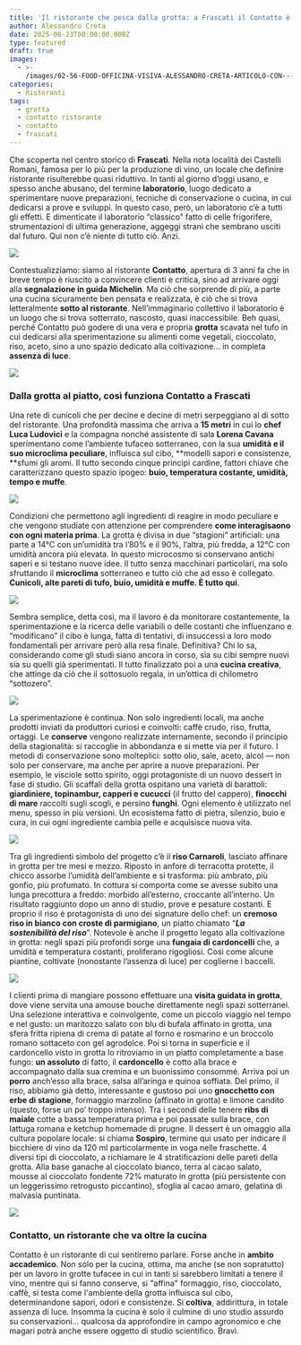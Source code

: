 ```yaml
---
title: 'Il ristorante che pesca dalla grotta: a Frascati il Contatto è ipogeo'
author: Alessandro Creta
date: 2025-06-23T00:00:00.000Z
type: featured
draft: true
images:
  - >-
    /images/02-56-FOOD-OFFICINA-VISIVA-ALESSANDRO-CRETA-ARTICOLO-CON----TATTO_13.jpg
categories:
  - Ristoranti
tags:
  - grotta
  - contatto ristorante
  - contatto
  - frascati
---
```


Che scoperta nel centro storico di **Frascati**. Nella nota località dei Castelli Romani, famosa per lo più per la produzione di vino, un locale che definire ristorante risulterebbe quasi riduttivo. In tanti al giorno d’oggi usano, e spesso anche abusano, del termine **laboratorio**, luogo dedicato a sperimentare nuove preparazioni, tecniche di conservazione o cucina, in cui dedicarsi a prove e sviluppi. In questo caso, però, un laboratorio c’è a tutti gli effetti. E dimenticate il laboratorio “classico” fatto di celle frigorifere, strumentazioni di ultima generazione, aggeggi strani che sembrano usciti dal futuro. Qui non c’è niente di tutto ciò. Anzi.

![](/images/02-56-FOOD-OFFICINA-VISIVA-ALESSANDRO-CRETA-ARTICOLO-CON----TATTO_6.jpg)

Contestualizziamo: siamo al ristorante **Contatto**, apertura di 3 anni fa che in breve tempo è riuscito a convincere clienti e critica, sino ad arrivare oggi alla **segnalazione in guida Michelin**. Ma ciò che sorprende di più, a parte una cucina sicuramente ben pensata e realizzata, è ciò che si trova letteralmente **sotto al ristorante**. Nell’immaginario collettivo il laboratorio è un luogo che si trova sotterrato, nascosto, quasi inaccessibile. Beh quasi, perché Contatto può godere di una vera e propria **grotta** scavata nel tufo in cui dedicarsi alla sperimentazione su alimenti come vegetali, cioccolato, riso, aceto, sino a uno spazio dedicato alla coltivazione… in completa **assenza di luce**.

![](/images/02-56-FOOD-OFFICINA-VISIVA-ALESSANDRO-CRETA-ARTICOLO-CON----TATTO_17.jpg)

### Dalla grotta al piatto, così funziona Contatto a Frascati

Una rete di cunicoli che per decine e decine di metri serpeggiano al di sotto del ristorante. Una profondità massima che arriva a **15 metri** in cui lo **chef** **Luca Ludovici** e la compagna nonché assistente di sala **Lorena Cavana** sperimentano come l’ambiente tufaceo sotterraneo, con la sua **umidità e il suo microclima peculiare**, influisca sul cibo, **modelli sapori e consistenze, **sfumi gli aromi. Il tutto secondo cinque princìpi cardine, fattori chiave che caratterizzano questo spazio ipogeo: **buio, temperatura costante, umidità, tempo e muffe**. 

![](/images/02-56-FOOD-OFFICINA-VISIVA-ALESSANDRO-CRETA-ARTICOLO-CON----TATTO_7.jpg)

Condizioni che permettono agli ingredienti di reagire in modo peculiare e che vengono studiate con attenzione per comprendere **come interagisaono con ogni materia prima**. La grotta è divisa in due “stagioni” artificiali: una parte a 14°C con un’umidità tra l’80% e il 90%, l’altra, più fredda, a 12°C con umidità ancora più elevata. In questo microcosmo si conservano antichi saperi e si testano nuove idee. Il tutto senza macchinari particolari, ma solo sfruttando il **microclima** sotterraneo e tutto ciò che ad esso è collegato. **Cunicoli, alte pareti di tufo, buio, umidità e muffe. È tutto qui**.

![](/images/02-56-FOOD-OFFICINA-VISIVA-ALESSANDRO-CRETA-ARTICOLO-CON----TATTO_21.jpg)

Sembra semplice, detta così, ma il lavoro è da monitorare costantemente, la sperimentazione e la ricerca delle variabili o delle costanti che influenzano e “modificano” il cibo è lunga, fatta di tentativi, di insuccessi a loro modo fondamentali per arrivare però alla resa finale. Definitiva? Chi lo sa, considerando come gli studi siano ancora in corso, sia su cibi sempre nuovi sia su quelli già sperimentati. Il tutto finalizzato poi a una **cucina creativa**, che attinge da ciò che il sottosuolo regala, in un’ottica di chilometro “sottozero”.

![](/images/02-56-FOOD-OFFICINA-VISIVA-ALESSANDRO-CRETA-ARTICOLO-CON----TATTO_9.jpg)

La sperimentazione è continua. Non solo ingredienti locali, ma anche prodotti inviati da produttori curiosi e coinvolti: caffè crudo, riso, frutta, ortaggi. Le **conserve** vengono realizzate internamente, secondo il principio della stagionalità: si raccoglie in abbondanza e si mette via per il futuro. I metodi di conservazione sono molteplici: sotto olio, sale, aceto, alcol — non solo per conservare, ma anche per aprire a nuove preparazioni. Per esempio, le visciole sotto spirito, oggi protagoniste di un nuovo dessert in fase di studio. Gli scaffali della grotta ospitano una varietà di barattoli: **giardiniere, topinambur, capperi e cucucci** (il frutto del cappero), **finocchi di mare** raccolti sugli scogli, e persino **funghi**. Ogni elemento è utilizzato nel menu, spesso in più versioni. Un ecosistema fatto di pietra, silenzio, buio e cura, in cui ogni ingrediente cambia pelle e acquisisce nuova vita.

![](/images/02-56-FOOD-OFFICINA-VISIVA-ALESSANDRO-CRETA-ARTICOLO-CON----TATTO_30.jpg)

Tra gli ingredienti simbolo del progetto c’è il **riso Carnaroli**, lasciato affinare in grotta per tre mesi e mezzo. Riposto in anfore di terracotta protette, il chicco assorbe l’umidità dell’ambiente e si trasforma: più ambrato, più gonfio, più profumato. In cottura si comporta come se avesse subito una lunga precottura a freddo: morbido all’esterno, croccante all’interno. Un risultato raggiunto dopo un anno di studio, prove e pesature costanti. E proprio il riso è protagonista di uno dei signature dello chef: un **cremoso riso in bianco con croste di parmigiano**, un piatto chiamato “***La sostenibilità del riso***”. Notevole è anche il progetto legato alla coltivazione in grotta: negli spazi più profondi sorge una **fungaia di cardoncelli** che, a umidità e temperatura costanti, proliferano rigogliosi. Così come alcune piantine, coltivate (nonostante l’assenza di luce) per coglierne i baccelli.

![](/images/02-56-FOOD-OFFICINA-VISIVA-ALESSANDRO-CRETA-ARTICOLO-CON----TATTO_27.jpg)

I clienti prima di mangiare possono effettuare una **visita guidata in grotta**, dove viene servita una amouse bouche direttamente negli spazi sotterranei. Una selezione interattiva e coinvolgente, come un piccolo viaggio nel tempo e nel gusto: un maritozzo salato con blu di bufala affinato in grotta, una sfera fritta ripiena di crema di patate al forno e rosmarino e un broccolo romano sottaceto con gel agrodolce. Poi si torna in superficie e il cardoncello visto in grotta lo ritroviamo in un piatto completamente a base fungo: **un assoluto** di fatto, il **cardoncello** è cotto alla brace e accompagnato dalla sua cremina e un buonissimo consommé. Arriva poi un **porro** anch’esso alla brace, salsa all’aringa e quinoa soffiata. Del primo, il riso, abbiamo già detto, interessante e gustoso poi uno **gnocchetto con erbe di stagione**, formaggio marzolino (affinato in grotta) e limone candito (questo, forse un po’ troppo intenso). Tra i secondi delle tenere **ribs di maiale** cotte a bassa temperatura prima e poi passate sulla brace, con lattuga romana e ketchup homemade di prugne. Il dessert è un omaggio alla cultura popolare locale: si chiama **Sospiro**, termine qui usato per indicare il bicchiere di vino da 120 ml particolarmente in voga nelle fraschette. 4 diversi tipi di cioccolato, a richiamare le 4 stratificazioni delle pareti della grotta. Alla base ganache al cioccolato bianco, terra al cacao salato, mousse al cioccolato fondente 72% maturato in grotta (più persistente con un leggerissimo retrogusto piccantino), sfoglia al cacao amaro, gelatina di malvasia puntinata.

![](/images/02-56-FOOD-OFFICINA-VISIVA-ALESSANDRO-CRETA-ARTICOLO-CON----TATTO_22.jpg)

### Contatto, un ristorante che va oltre la cucina

Contatto è un ristorante di cui sentiremo parlare. Forse anche in **ambito accademico**. Non solo per la cucina, ottima, ma anche (se non sopratutto) per un lavoro in grotte tufacee in cui in tanti si sarebbero limitati a tenere il vino, mentre qui si fanno conserve, si "affina" formaggio, riso, cioccolato, caffè, si testa come l'ambiente della grotta influisca sul cibo, determinandone sapori, odori e consistenze. Si **coltiva**, addirittura, in totale assenza di luce. Insomma la cucina è solo il culmine di uno studio assurdo su conservazioni... qualcosa da approfondire in campo agronomico e che magari potrà anche essere oggetto di studio scientifico. Bravi.
